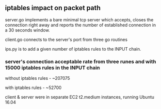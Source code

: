## iptables impact on packet path

server.go implements a bare minimal tcp server which accepts, closes the connection right away and reports the number of 
established connection in a 30 seconds window.

client.go connects to the server's port from three go routines

ips.py is to add a given number of iptables rules to the INPUT chain.

### server's connection acceptable rate from three runes and with 15000 iptables rules in the INPUT chain

without iptables rules - ~207075

with iptables rules    - ~52700 

client & server were in separate EC2 t2.medium instances, running Ubuntu 16.04

